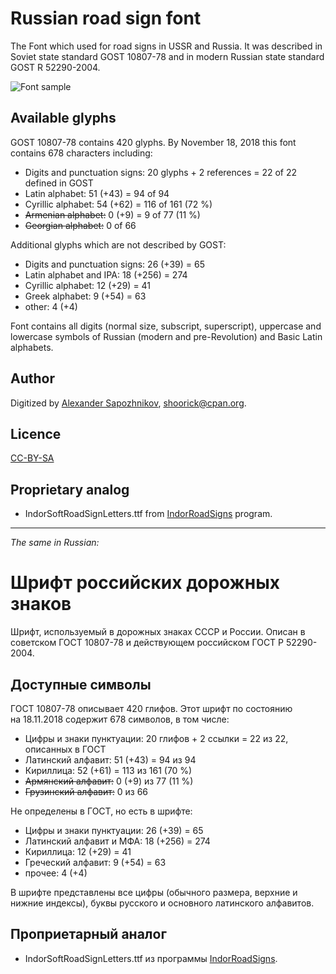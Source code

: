 Russian road sign font
======================

The Font which used for road signs in USSR and Russia.
It was described in Soviet state standard GOST 10807-78 and
in modern Russian state standard GOST R 52290-2004.

![Font sample](http://habrastorage.org/storage2/fb7/716/823/fb771682308a41efbfd9082e7633f7e2.png)

Available glyphs
----------------

GOST 10807-78 contains 420 glyphs.
By November 18, 2018 this font contains 678 characters including:

* Digits and punctuation signs: 20 glyphs + 2 references = 22 of 22 defined in GOST
* Latin alphabet: 51 (+43) = 94 of 94
* Cyrillic alphabet: 54 (+62) = 116 of 161 (72 %)
* ~~Armenian alphabet:~~ 0 (+9) = 9 of 77 (11 %)
* ~~Georgian alphabet:~~ 0 of 66

Additional glyphs which are not described by GOST:

* Digits and punctuation signs: 26 (+39) = 65
* Latin alphabet and IPA: 18 (+256) = 274
* Cyrillic alphabet: 12 (+29) = 41
* Greek alphabet: 9 (+54) = 63
* other: 4 (+4)

Font contains all digits (normal size, subscript, superscript),
uppercase and lowercase symbols of Russian (modern and pre-Revolution)
and Basic Latin alphabets.

Author
------

Digitized by [Alexander Sapozhnikov](http://shoorick.ru/), <shoorick@cpan.org>.

Licence
-------

[CC-BY-SA](http://creativecommons.org/licenses/by-sa/3.0/)

Proprietary analog
------------------

* IndorSoftRoadSignLetters.ttf from
[IndorRoadSigns](http://www.indorsoft.ru/products/roadsigns/) program.

--------------------------------------------------
_The same in Russian:_

Шрифт российских дорожных знаков
================================

Шрифт, используемый в дорожных знаках СССР и России.
Описан в советском ГОСТ 10807-78 и действующем российском ГОСТ Р 52290-2004.

Доступные символы
----------------

ГОСТ 10807-78 описывает 420 глифов.
Этот шрифт по состоянию на 18.11.2018 содержит 678 символов, в том числе:

* Цифры и знаки пунктуации: 20 глифов + 2 ссылки = 22 из 22, описанных в ГОСТ
* Латинский алфавит: 51 (+43) = 94 из 94
* Кириллица: 52 (+61) = 113 из 161 (70 %)
* ~~Армянский алфавит:~~ 0 (+9) из 77 (11 %)
* ~~Грузинский алфавит:~~ 0 из 66

Не определены в ГОСТ, но есть в шрифте:

* Цифры и знаки пунктуации: 26 (+39) = 65
* Латинский алфавит и МФА: 18 (+256) = 274
* Кириллица: 12 (+29) = 41
* Греческий алфавит: 9 (+54) = 63
* прочее: 4 (+4)

В шрифте представлены все цифры (обычного размера, верхние и нижние индексы),
буквы русского и основного латинского алфавитов.

Проприетарный аналог
--------------------

* IndorSoftRoadSignLetters.ttf из программы
[IndorRoadSigns](http://www.indorsoft.ru/products/roadsigns/).
